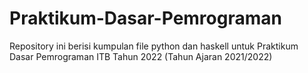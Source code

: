 # Praktikum-Dasar-Pemrograman
Repository ini berisi kumpulan file python dan haskell untuk Praktikum Dasar Pemrograman ITB Tahun 2022 (Tahun Ajaran 2021/2022)
